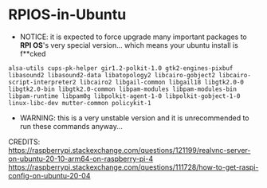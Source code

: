 # RPIOS-in-Ubuntu

- NOTICE: it is expected to force upgrade many important packages to **RPI OS**'s very special version... which means your ubuntu install is f**cked
```
alsa-utils cups-pk-helper gir1.2-polkit-1.0 gtk2-engines-pixbuf libasound2 libasound2-data libatopology2 libcairo-gobject2 libcairo-script-interpreter2 libcairo2 libgail-common libgail18 libgtk2.0-0 libgtk2.0-bin libgtk2.0-common libpam-modules libpam-modules-bin libpam-runtime libpam0g libpolkit-agent-1-0 libpolkit-gobject-1-0 linux-libc-dev mutter-common policykit-1
```

- WARNING: this is a very unstable version and it is unrecommended to run these commands anyway...

CREDITS:
https://raspberrypi.stackexchange.com/questions/121199/realvnc-server-on-ubuntu-20-10-arm64-on-raspberry-pi-4
https://raspberrypi.stackexchange.com/questions/111728/how-to-get-raspi-config-on-ubuntu-20-04
